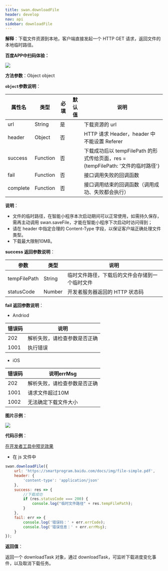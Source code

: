 ```yaml
---
title: swan.downloadFile
header: develop
nav: api
sidebar: downloadFile
---
```




**解释**：下载文件资源到本地，客户端直接发起一个 HTTP GET 请求，返回文件的本地临时路径。


**百度APP中扫码体验：**

<img src="	https://b.bdstatic.com/miniapp/assets/images/doc_demo/downloadFile.png"  class="demo-qrcode-image" />

**方法参数**：Object object

**`object`参数说明**：

|属性名 |类型  |必填 | 默认值 |说明|
|---- | ---- | ---- | ----|----|
|url |String | 是 || 下载资源的 url|
|header | Object  |否 || HTTP 请求 Header，header 中不能设置 Referer|
|success |Function |   否  | | 下载成功后以 tempFilePath 的形式传给页面，res = {tempFilePath: '文件的临时路径'}|
|fail   | Function   | 否||  接口调用失败的回调函数|
|complete  |  Function  |  否 || 接口调用结束的回调函数（调用成功、失败都会执行）|

**说明**：
* 文件的临时路径，在智能小程序本次启动期间可以正常使用，如需持久保存，需再主动调用 swan.saveFile，才能在智能小程序下次启动时访问得到；
* 请在 header 中指定合理的 Content-Type 字段，以保证客户端正确处理文件类型。
* 下载最大限制10MB。

**success 返回参数说明**：

|参数 | 类型 | 说明|
|---- | ---- | ---- |
|tempFilePath  |  String  |临时文件路径，下载后的文件会存储到一个临时文件|
|statusCode | Number | 开发者服务器返回的 HTTP 状态码|

**fail 返回参数说明**：


* Andriod

|错误码|说明|
|--|--|
|202|解析失败，请检查参数是否正确  |
|1001|执行错误|

* iOS

|错误码|说明errMsg|
|--|--|
|202|解析失败，请检查参数是否正确  |
|1001|请求文件超过10M|
|1002|无法确定下载文件大小|



**图片示例**：

<div class="m-doc-custom-examples">
    <div class="m-doc-custom-examples-correct">
        <img src="https://b.bdstatic.com/miniapp/images/downloadFile.gif">
    </div>
    <div class="m-doc-custom-examples-correct">
        <img src=" ">
    </div>
    <div class="m-doc-custom-examples-correct">
        <img src=" ">
    </div>     
</div>

**代码示例**：
 

<a href="swanide://fragment/0bac1c0d10ee17ce6be023aac81a8c381572945831796" title="在开发者工具中预览效果" target="_self">在开发者工具中预览效果</a>

* 在 js 文件中

```js
swan.downloadFile({
    url: 'https://smartprogram.baidu.com/docs/img/file-simple.pdf',
    header: {
        'content-type': 'application/json'
    },
    success: res => {
        //下载成功
        if (res.statusCode === 200) {
            console.log("临时文件路径" + res.tempFilePath);
        }
    },
    fail: err => {
        console.log('错误码：' + err.errCode);
        console.log('错误信息：' + err.errMsg);
    }
});
```

**返回值**：

返回一个 downloadTask 对象，通过 downloadTask，可监听下载进度变化事件，以及取消下载任务。
